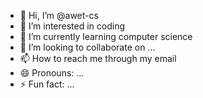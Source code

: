 - 👋 Hi, I’m @awet-cs
- 👀 I’m interested in coding
- 🌱 I’m currently learning computer science
- 💞️ I’m looking to collaborate on ...
- 📫 How to reach me through my email
- 😄 Pronouns: ...
- ⚡ Fun fact: ...

<!---
awet-cs/awet-cs is a ✨ special ✨ repository because its `README.md` (this file) appears on your GitHub profile.
You can click the Preview link to take a look at your changes.
--->
